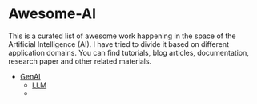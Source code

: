 # Awesome-AI
This is a curated list of awesome work happening in the space of the Artificial Intelligence (AI). I have tried to divide it based on different application domains. You can find tutorials, blog articles, documentation, research paper and other related materials.

- [GenAI](/GenAI/README.md)
	- [LLM](/GenAI/LLM.md)
	- 